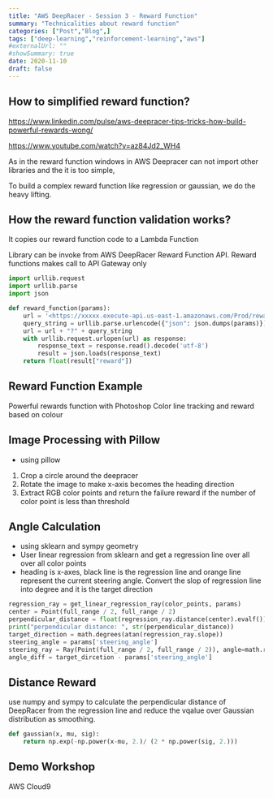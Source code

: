 ```yaml
---
title: "AWS DeepRacer - Session 3 - Reward Function"
summary: "Technicalities about reward function"
categories: ["Post","Blog",]
tags: ["deep-learning","reinforcement-learning","aws"]
#externalUrl: ""
#showSummary: true
date: 2020-11-10
draft: false
---
```


## How to simplified reward function?

<https://www.linkedin.com/pulse/aws-deepracer-tips-tricks-how-build-powerful-rewards-wong/>

<https://www.youtube.com/watch?v=az84Jd2_WH4>

As in the reward function windows in AWS Deepracer can not import other libraries and the it is too simple,

To build a complex reward function like regression or gaussian, we do the heavy lifting.

## How the reward function validation works?

It copies our reward function code to a Lambda Function

Library can be invoke from AWS DeepRacer Reward Function API. Reward functions makes call to API Gateway only

```python
import urllib.request
import urllib.parse
import json

def reward_function(params):
    url = '<https://xxxxx.execute-api.us-east-1.amazonaws.com/Prod/reward/>'
    query_string = urllib.parse.urlencode({"json": json.dumps(params)})
    url = url + "?" + query_string
    with urllib.request.urlopen(url) as response:
        response_text = response.read().decode('utf-8')
        result = json.loads(response_text)
    return float(result["reward"])
```

## Reward Function Example

Powerful rewards function with Photoshop
Color line tracking and reward based on colour

## Image Processing with Pillow

- using pillow

1. Crop a circle around the deepracer
2. Rotate the image to make x-axis becomes the heading direction
3. Extract RGB color points and return the failure reward if the number of color point is less than threshold

## Angle Calculation

- using sklearn and sympy geometry
- User linear regression from sklearn and get a regression line over all over all color points
- heading is x-axes, black line is the regression line and orange line represent the current steering angle. Convert the slop of regression line into degree and it is the target direction

```python
regression_ray = get_linear_regression_ray(color_points, params)
center = Point(full_range / 2, full_range / 2)
perpendicular_distance = float(regression_ray.distance(center).evalf())
print("perpendicular distance: ", str(perpendicular_distance))
target_direction = math.degrees(atan(regression_ray.slope))
steering_angle = params['steering_angle']
steering_ray = Ray(Point(full_range / 2, full_range / 2)), angle=math.radians(steering_angle))
angle_diff = target_dircetion - params['steering_angle']
```

## Distance Reward

use numpy and sympy to calculate the perpendicular distance of DeepRacer from the regression line and reduce the vqalue over Gaussian distribution as smoothing.

```python
def gaussian(x, mu, sig):
    return np.exp(-np.power(x-mu, 2.)/ (2 * np.power(sig, 2.)))
```

## Demo Workshop

AWS Cloud9
